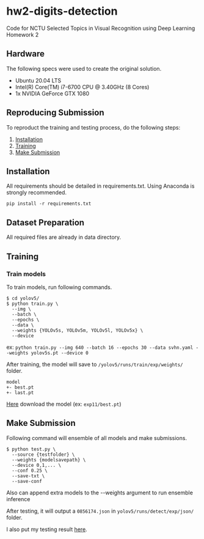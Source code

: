 # hw2-digits-detection
Code for NCTU Selected Topics in Visual Recognition using Deep Learning Homework 2

## Hardware
The following specs were used to create the original solution.
- Ubuntu 20.04 LTS
- Intel(R) Core(TM) i7-6700 CPU @ 3.40GHz (8 Cores)
- 1x NVIDIA GeForce GTX 1080

## Reproducing Submission
To reproduct the training and testing process, do the following steps:
1. [Installation](#installation)
2. [Training](#training)
3. [Make Submission](#make-submission)

## Installation
All requirements should be detailed in requirements.txt. Using Anaconda is strongly recommended.
```
pip install -r requirements.txt
```

## Dataset Preparation
All required files are already in data directory.

## Training

### Train models
To train models, run following commands.
```
$ cd yolov5/
$ python train.py \
  --img \
  --batch \
  --epochs \
  --data \
  --weights {YOLOv5s, YOLOv5m, YOLOv5l, YOLOv5x} \
  --device
```
ex: `python train.py --img 640 --batch 16 --epochs 30 --data svhn.yaml --weights yolov5s.pt --device 0`

After training, the model will save to `/yolov5/runs/train/exp/weights/` folder.
```
model
+- best.pt
+- last.pt 
```
[Here](https://drive.google.com/drive/folders/19NdivEm3QpWdGyAFCNiH1GPpfkvJo2r2?usp=sharing) download the model (ex: `exp11/best.pt`)

## Make Submission
Following command will ensemble of all models and make submissions.
```
$ python test.py \
  --source {testfolder} \
  --weights {modelsavepath} \
  --device 0,1,... \
  --conf 0.25 \
  --save-txt \
  --save-conf
```
Also can append extra models to the --weights argument to run ensemble inference

After testing, it will output a `0856174.json` in `yolov5/runs/detect/exp/json/` folder.

I also put my testing result [here](https://drive.google.com/drive/folders/18wKV9g1UWIW4vQV3HA9PBR3wwX86P61C?usp=sharing).
